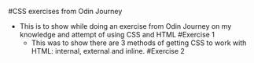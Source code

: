 #CSS exercises from Odin Journey

- This is to show while doing an exercise from Odin Journey on my knowledge and attempt of using CSS and HTML
#Exercise 1
    - This was to show there are 3 methods of getting CSS to work with HTML: internal, external and inline.
#Exercise 2

